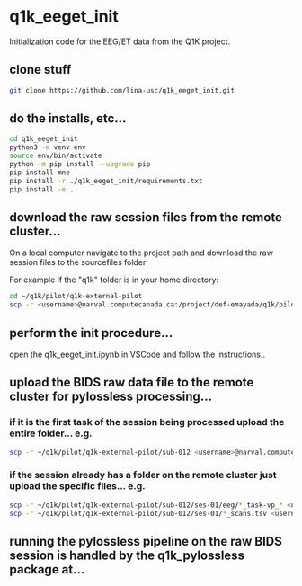 # q1k_eeget_init
Initialization code for the EEG/ET data from the Q1K project.

## clone stuff
```bash
git clone https://github.com/lina-usc/q1k_eeget_init.git
```

## do the installs, etc...
```bash
cd q1k_eeget_init
python3 -m venv env
source env/bin/activate
python -m pip install --upgrade pip
pip install mne
pip install -r ./q1k_eeget_init/requirements.txt
pip install -e .
```

## download the raw session files from the remote cluster...
On a local computer navigate to the project path and download the raw session files to the sourcefiles folder

For example if the "q1k" folder is in your home directory:

```bash
cd ~/q1k/pilot/q1k-external-pilot
scp -r <username>@narval.computecanada.ca:/project/def-emayada/q1k/pilot/q1k-external-pilot/sourcefiles/012_1 sourcefiles
```

## perform the init procedure...
open the q1k_eeget_init.ipynb in VSCode and follow the instructions..

## upload the BIDS raw data file to the remote cluster for pylossless processing...
### if it is the first task of the session being processed upload the entire folder... e.g.
```bash
scp -r ~/q1k/pilot/q1k-external-pilot/sub-012 <username>@narval.computecanada.ca:/project/def-emayada/q1k/pilot/q1k-external-pilot
```
### if the session already has a folder on the remote cluster just upload the specific files... e.g.
```bash
scp -r ~/q1k/pilot/q1k-external-pilot/sub-012/ses-01/eeg/*_task-vp_* <username>@narval.computecanada.ca:/project/def-emayada/q1k/pilot/q1k-external-pilot/sub-012/ses-01/eeg
scp -r ~/q1k/pilot/q1k-external-pilot/sub-012/ses-01/*_scans.tsv <username>@narval.computecanada.ca:/project/def-emayada/q1k/pilot/q1k-external-pilot/sub-012/ses-01
```



## running the pylossless pipeline on the raw BIDS session is handled by the q1k_pylossless package at... 

